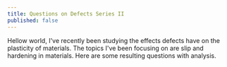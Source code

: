 ```yaml
---
title: Questions on Defects Series II
published: false
---
```


Hellow world, I've recently been studying the effects defects have on the plasticity of materials. The topics I've been focusing on are slip and hardening in materials. Here are some resulting questions with analysis.
